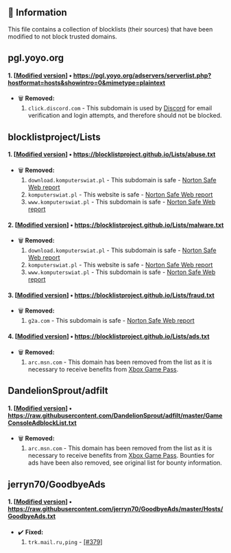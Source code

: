 ## 📝 Information
This file contains a collection of blocklists (their sources) that have been modified to not block trusted domains.


## pgl.yoyo.org
#### 1. [[Modified version](https://blocklist.sefinek.net/generated/0.0.0.0/ads/yoyo.AdsTrackersEtc.txt)] • https://pgl.yoyo.org/adservers/serverlist.php?hostformat=hosts&showintro=0&mimetype=plaintext 
- 🗑️ **Removed:**
    1. `click.discord.com` - This subdomain is used by [Discord](https://discord.com) for email verification and login attempts, and therefore should not be blocked.


## blocklistproject/Lists
#### 1. [[Modified version](https://blocklist.sefinek.net/generated/0.0.0.0/malicious/blocklistproject.abuse.txt)] • https://blocklistproject.github.io/Lists/abuse.txt
- 🗑️ **Removed:**
    1. `download.komputerswiat.pl` - This subdomain is safe - [Norton Safe Web report](https://safeweb.norton.com/report/show?url=download.komputerswiat.pl)
    2. `komputerswiat.pl` - This website is safe - [Norton Safe Web report](https://safeweb.norton.com/report/show?url=komputerswiat.pl)
    3. `www.komputerswiat.pl` - This subdomain is safe - [Norton Safe Web report](https://safeweb.norton.com/report/show?url=www.komputerswiat.pl)

#### 2. [[Modified version](https://blocklist.sefinek.net/generated/0.0.0.0/malicious/blocklistproject.malware.txt)] • https://blocklistproject.github.io/Lists/malware.txt
- 🗑️ **Removed:**
    1. `download.komputerswiat.pl` - This subdomain is safe - [Norton Safe Web report](https://safeweb.norton.com/report/show?url=download.komputerswiat.pl)
    2. `komputerswiat.pl` - This website is safe - [Norton Safe Web report](https://safeweb.norton.com/report/show?url=komputerswiat.pl)
    3. `www.komputerswiat.pl` - This subdomain is safe - [Norton Safe Web report](https://safeweb.norton.com/report/show?url=www.komputerswiat.pl)

#### 3. [[Modified version](https://blocklist.sefinek.net/generated/0.0.0.0/malicious/blocklistproject.fraud.txt)] • https://blocklistproject.github.io/Lists/fraud.txt
- 🗑️ **Removed:**
    1. `g2a.com` - This subdomain is safe - [Norton Safe Web report](https://safeweb.norton.com/report/show?url=g2a.com)

#### 4. [[Modified version](https://blocklist.sefinek.net/generated/0.0.0.0/ads/blocklistproject.ads.txt)] • https://blocklistproject.github.io/Lists/ads.txt
- 🗑️ **Removed:**
    1. `arc.msn.com` - This domain has been removed from the list as it is necessary to receive benefits from [Xbox Game Pass](https://www.xbox.com/en-US/xbox-game-pass).


## DandelionSprout/adfilt
#### 1. [[Modified version](https://blocklist.sefinek.net/generated/0.0.0.0/ads/DandelionSprout.GameConsoleAdblockList.txt)] • https://raw.githubusercontent.com/DandelionSprout/adfilt/master/GameConsoleAdblockList.txt 
- 🗑️ **Removed:**
    1. `arc.msn.com` - This domain has been removed from the list as it is necessary to receive benefits from [Xbox Game Pass](https://www.xbox.com/en-US/xbox-game-pass). Bounties for ads have been also removed, see original list for bounty information.


## jerryn70/GoodbyeAds
#### 1. [[Modified version](https://blocklist.sefinek.net/generated/0.0.0.0/ads/jerryn70.GoodbyeAds.txt)] • https://raw.githubusercontent.com/jerryn70/GoodbyeAds/master/Hosts/GoodbyeAds.txt 
- ✔️ **Fixed:**
    1. `trk.mail.ru,ping` - [[#379]](https://github.com/jerryn70/GoodbyeAds/pull/379)